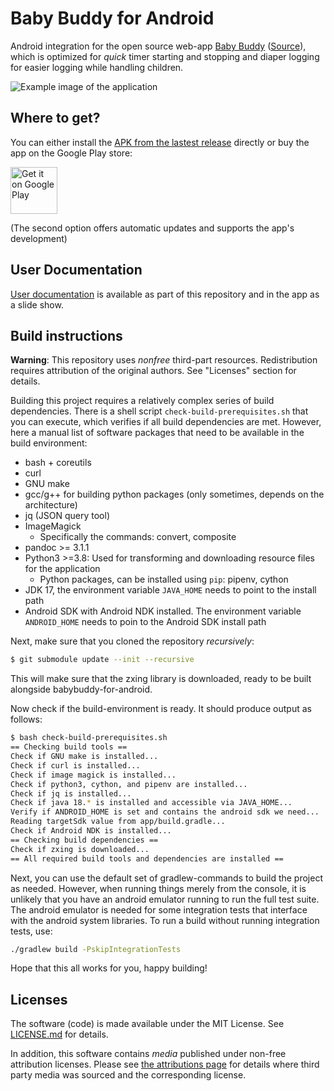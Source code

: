# Baby Buddy for Android

Android integration for the open source web-app
[Baby Buddy](https://docs.baby-buddy.net/)
([Source](https://github.com/babybuddy/babybuddy)), which is optimized for
_quick_ timer starting and stopping and diaper logging for easier logging
while handling children.

![Example image of the application](doc/images/demo_screenie-smaller.png)

## Where to get?

You can either install the [APK from the lastest release](https://github.com/babybuddy/babybuddy-for-android/releases/latest) directly or buy the app on the Google Play store:

<a href='https://play.google.com/store/apps/details?id=eu.pkgsoftware.babybuddywidgets&pcampaignid=pcampaignidMKT-Other-global-all-co-prtnr-py-PartBadge-Mar2515-1'><img height='75' alt='Get it on Google Play' src='https://play.google.com/intl/en_us/badges/static/images/badges/en_badge_web_generic.png'/></a>

(The second option offers automatic updates and supports the app's development)

## User Documentation

[User documentation](doc/index.md) is available as part of this repository and
in the app as a slide show.

## Build instructions

**Warning**: This repository uses _nonfree_ third-part resources. Redistribution
requires attribution of the original authors. See "Licenses" section for details.

Building this project requires a relatively complex series of build
dependencies. There is a shell script `check-build-prerequisites.sh` that you
can execute, which verifies if all build dependencies are met. However, here
a manual list of software packages that need to be available in the build
environment:

- bash + coreutils
- curl
- GNU make
- gcc/g++ for building python packages (only sometimes, depends on the architecture)
- jq (JSON query tool)
- ImageMagick
  - Specifically the commands: convert, composite
- pandoc >= 3.1.1
- Python3 >=3.8: Used for transforming and downloading resource files for the application
  - Python packages, can be installed using `pip`: pipenv, cython
- JDK 17, the environment variable `JAVA_HOME` needs to point to the install path
- Android SDK with Android NDK installed. The environment variable `ANDROID_HOME`
    needs to poin to the Android SDK install path

Next, make sure that you cloned the repository _recursively_:

~~~~~~.sh
$ git submodule update --init --recursive
~~~~~~

This will make sure that the zxing library is downloaded, ready to be built
alongside babybuddy-for-android.

Now check if the build-environment is ready. It should produce output as follows:

~~~~~~.sh
$ bash check-build-prerequisites.sh
== Checking build tools ==
Check if GNU make is installed...
Check if curl is installed...
Check if image magick is installed...
Check if python3, cython, and pipenv are installed...
Check if jq is installed...
Check if java 18.* is installed and accessible via JAVA_HOME...
Verify if ANDROID_HOME is set and contains the android sdk we need...
Reading targetSdk value from app/build.gradle...
Check if Android NDK is installed...
== Checking build dependencies ==
Check if zxing is downloaded...
== All required build tools and dependencies are installed ==
~~~~~~

Next, you can use the default set of gradlew-commands to build the project
as needed. However, when running things merely from the console, it is unlikely
that you have an android emulator running to run the full test suite. The
android emulator is needed for some integration tests that interface with the
android system libraries. To run a build without running integration tests, use:

~~~~~~~~.sh
./gradlew build -PskipIntegrationTests
~~~~~~~~

Hope that this all works for you, happy building!

## Licenses

The software (code) is made available under the MIT License.
See [LICENSE.md](LICENSE.md) for details.

In addition, this software contains _media_ published under
non-free attribution licenses. Please see
[the attributions page](ATTRIBUTIONS.md) for details where
third party media was sourced and the corresponding license.
